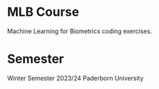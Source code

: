 # MLB Course

Machine Learning for Biometrics coding exercises.

# Semester

Winter Semester 2023/24
Paderborn University
